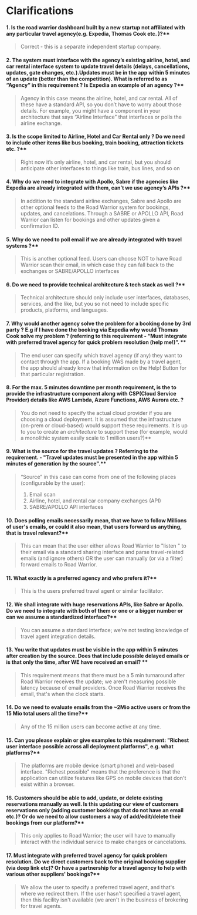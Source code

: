 # Clarifications

#### 1. Is the road warrior dashboard built by a new startup not affiliated with any particular travel agency(e.g. Expedia, Thomas Cook etc. )?**

> Correct - this is a separate independent startup company. 

#### 2. The system must interface with the agency’s existing airline, hotel, and car rental interface system to update travel details (delays, cancellations, updates, gate changes, etc.).Updates must be in the app within 5 minutes of an update (better than the competition). What is referred to as “Agency” in this requirement ? Is Expedia an example of an agency ?**

> Agency in this case means the airline, hotel, and car rental. All of these have a standard API, so you don’t have to worry about those details. For example, you might have a component in your architecture that says “Airline Interface” that interfaces or polls the airline exchange. 

#### 3. Is the scope limited to Airline, Hotel and Car Rental only ? Do we need to include other items like bus booking, train booking, attraction tickets etc. ?**

> Right now it’s only airline, hotel, and car rental, but you should anticipate other interfaces to things like train, bus lines, and so on

#### 4. Why do we need to integrate with Apollo, Sabre if the agencies like Expedia are already integrated with them, can’t we use agency’s APIs ?**

> In addition to the standard airline exchanges, Sabre and Apollo are other optional feeds to the Road Warrior system for bookings, updates, and cancelations. Through a SABRE or APOLLO API, Road Warrior can listen for bookings and other updates given a confirmation ID.

#### 5. Why do we need to poll email if we are already integrated with travel systems ?**

> This is another optional feed. Users can choose NOT to have Road Warrior scan their email, in which case they can fall back to the exchanges or SABRE/APOLLO interfaces

#### 6. Do we need to provide technical architecture & tech stack as well ?**

> Technical architecture should only include user interfaces, databases, services, and the like, but you so not need to include specific products, platforms, and languages.

#### 7. Why would another agency solve the problem for a booking done by 3rd party ? E.g if I have done the booking via Expedia why would Thomas Cook solve my problem ? (referring to this requirement -  “Must integrate with preferred travel agency for quick problem resolution (help me!)”. **

> The end user can specify which travel agency (if any) they want to contact through the app. If a booking WAS made by a travel agent, the app should already know that information on the Help! Button for that particular registration.

#### 8. For the max. 5 minutes downtime per month requirement, is the to provide the infrastructure component along with CSP(Cloud Service Provider) details like AWS Lambda, Azure Functions, AWS Aurora etc. ?

> You do not need to specify the actual cloud provider if you are choosing a cloud deployment. It is assumed that the infrastructure (on-prem or cloud-based) would support these requirements. It is up to you to create an *architecture* to support these (for example, would a monolithic system easily scale to 1 million users?)**


#### 9. What is the source for the travel updates ? Referring to the requirement. - "Travel updates must be presented in the app within 5 minutes of generation by the source".**

> “Source” in this case can come from one of the following places (configurable by the user):
>    1. Email scan
>    2. Airline, hotel, and rental car company exchanges (API)
>    3. SABRE/APOLLO API interfaces 

#### 10. Does polling emails necessarily mean, that we have to follow Millions of user's emails, or could it also mean, that users forward us anything, that is travel relevant?**

> This can mean that the user either allows Road Warrior to "listen " to their email via a standard sharing interface and parse travel-related emails (and ignore others) OR the user can manually (or via a filter) forward emails to Road Warrior.

#### 11. What exactly is a preferred agency and who prefers it?**

> This is the users preferred travel agent or similar facilitator.

#### 12. We shall integrate with huge reservations APIs, like Sabre or Apollo. Do we need to integrate with both of them or one or a bigger number or can we assume a standardized interface?**

> You can assume a standard interface; we're not testing knowledge of travel agent integration details.

#### 13. You write that updates must be visible in the app within 5 minutes after creation by the source. Does that include possible delayed emails or is that only the time, after WE have received an email? **

> This requirement means that there must be a 5 min turnaround after Road Warrior receives the update; we aren't measuring possible latency because of email providers. Once Road Warrior receives the email, that's when the clock starts.

#### 14. Do we need to evaluate emails from the ~2Mio active users or from the 15 Mio total users all the time?**

> Any of the 15 million users can become active at any time.

#### 15. Can you please explain or give examples to this requirement: "Richest user interface possible across all deployment platforms", e.g. what platforms?**

> The platforms are mobile device (smart phone) and web-based interface. "Richest possible" means that the preference is that the application can utilize features like GPS on mobile devices that don't exist within a browser.

#### 16. Customers should be able to add, update, or delete existing reservations manually as well. Is this updating our view of customers reservations only (adding customer bookings that do not have an email etc.)? Or do we need to allow customers a way of add/edit/delete their bookings from our platform?**

> This only applies to Road Warrior; the user will have to manually interact with the individual service to make changes or cancelations.

#### 17. Must integrate with preferred travel agency for quick problem resolution. Do we direct customers back to the original booking supplier (via deep link etc)? Or have a partnership for a travel agency to help with various other suppliers' bookings?**

> We allow the user to specify a preferred travel agent, and that's where we redirect them. If the user hasn't specified a travel agent, then this facility isn't available (we aren't in the business of brokering for travel agents.
